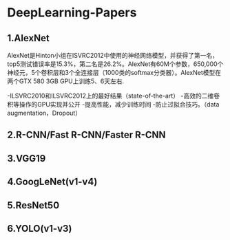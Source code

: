 # DeepLearning-Papers

## 1.AlexNet


AlexNet是Hinton小组在ISVRC2012中使用的神经网络模型，并获得了第一名，top5测试错误率是15.3%，第二名是26.2%。AlexNet有60M个参数，650,000个神经元，5个卷积层和3个全连接层（1000类的softmax分类器）。AlexNet模型在两个GTX 580 3GB GPU上训练5、6天左右.

-ILSVRC2010和ILSVRC2012上的最好结果（state-of-the-art）
-高效的二维卷积等操作的GPU实现并公开
-提高性能，减少训练时间
-防止过拟合技巧。（data augmentation，Dropout）


## 2.R-CNN/Fast R-CNN/Faster R-CNN


## 3.VGG19


## 4.GoogLeNet(v1-v4)


## 5.ResNet50


## 6.YOLO(v1-v3)
